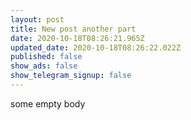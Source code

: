 ```yaml
---
layout: post
title: New post another part
date: 2020-10-18T08:26:21.965Z
updated_date: 2020-10-18T08:26:22.022Z
published: false
show_ads: false
show_telegram_signup: false
---
```

some empty body